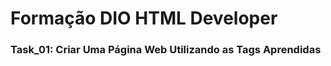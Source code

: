 # Formação DIO HTML Developer
<h3> Task_01: Criar Uma Página Web Utilizando as Tags Aprendidas </h3>


